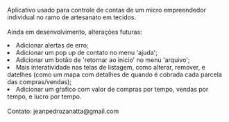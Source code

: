 Aplicativo usado para controle de contas de um micro empreendedor individual no ramo de artesanato em tecidos.
<br><br>
Ainda em desenvolvimento, alterações futuras:
<li>Adicionar alertas de erro;
<li>Adicionar um pop up de contato no menu 'ajuda';
<li>Adicionar um botão de 'retornar ao inicio' no menu 'arquivo';
<li>Mais interatividade nas telas de listagem, como alterar, remover, e datelhes (como um mapa com detalhes de quando é cobrada cada parcela das compras/vendas);
<li>Adicionar um gŕafico com valor de compras por tempo, vendas por tempo, e lucro por tempo.
<br><br>
Contato: jeanpedrozanatta@gmail.com